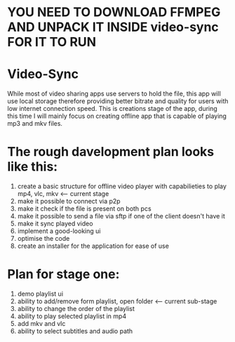 # YOU NEED TO DOWNLOAD FFMPEG AND UNPACK IT INSIDE video-sync FOR IT TO RUN
# Video-Sync
While most of video sharing apps use servers to hold the file, this app will use local storage therefore providing better bitrate and quality for users with low internet connection speed.
This is creations stage of the app, during this time I will mainly focus on creating offline app that is capable of playing mp3 and mkv files.


# The rough davelopment plan looks like this:
1. create a basic structure for offline video player with capabilieties to play mp4, vlc, mkv <-- current stage
2. make it possible to connect via p2p
3. make it check if the file is present on both pcs
4. make it possible to send a file via sftp if one of the client doesn't have it
5. make it sync played video
6. implement a good-looking ui
7. optimise the code
8. create an installer for the application for ease of use

# Plan for stage one:
1. demo playlist ui
2. ability to add/remove form playlist, open folder       <-- current sub-stage
3. ability to change the order of the playlist
4. ability to play selected playlist in mp4
5. add mkv and vlc
6. ability to select subtitles and audio path
